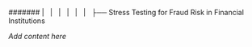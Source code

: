 ####### |   |   |   |   |   |   ├── Stress Testing for Fraud Risk in Financial Institutions

*Add content here*